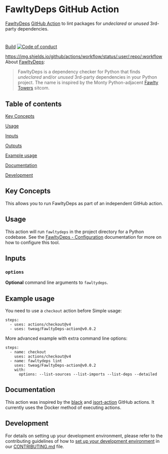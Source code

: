 # FawltyDeps GitHub Action

[FawltyDeps](https://github.com/tweag/FawltyDeps) [GitHub Action](https://docs.github.com/en/actions) to lint packages for _undeclared_ or _unused_ 3rd-party dependencies.

# 
[Build](https://img.shields.io/github/actions/workflow/status/tweag/FawltyDeps-action/main.yaml) [![Code of conduct](https://img.shields.io/badge/Contributor%20Covenant-2.1-4baaaa.svg)](CODE_OF_CONDUCT.md) 

https://img.shields.io/github/actions/workflow/status/:user/:repo/:workflow
About [FawltyDeps](https://github.com/tweag/FawltyDeps):
> FawltyDeps is a dependency checker for Python that finds _undeclared_ and/or
> _unused_ 3rd-party dependencies in your Python project.
> The name is inspired by the Monty Python-adjacent
> [Fawlty Towers](https://en.wikipedia.org/wiki/Fawlty_Towers) sitcom.

## Table of contents

[Key Concepts](#key-concepts)

[Usage](#usage)

[Inputs](#inputs)

[Outputs](#outputs)

[Example usage](#example%20usage)

[Documentation](#documentation)

[Development](#development)

## Key Concepts

This allows you to run FawltyDeps as part of an independent GitHub action.

## Usage

This action will run `fawltydeps` in the project directory for a Python codebase. See the [FawltyDeps - Configuration](https://github.com/tweag/FawltyDeps?tab=readme-ov-file#configuration) documentation for more on how to configure this tool.

## Inputs

### `options`

**Optional** command line arguments to `fawltydeps`.

## Example usage

You need to use a `checkout` action before
Simple usage:

    steps:
      - uses: actions/checkout@v4
      - uses: tweag/FawltyDeps-action@v0.0.2

More advanced example with extra command line options:

    steps:
      - name: checkout
        uses: actions/checkout@v4
      - name: fawltydeps lint
        uses: tweag/FawltyDeps-action@v0.0.2
        with:
          options: --list-sources --list-imports --list-deps --detailed

## Documentation

This action was inspired by the [black]() and [isort-action]() GitHub actions. It currently uses the Docker method of executing actions.

## Development

For details on setting up your development environment, please refer to the
contributing guidelines of how to [set up your development environment](./CONTRIBUTING.md#set-up-your-development-environment)
in our [CONTRIBUTING.md](CONTRIBUTING.md) file.

